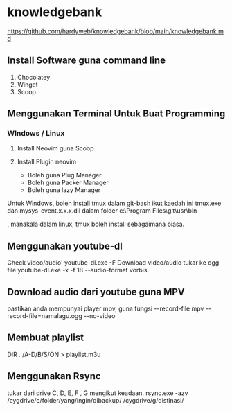 # knowledgebank

<https://github.com/hardyweb/knowledgebank/blob/main/knowledgebank.md>

## Install Software guna command line 

1. Chocolatey
2. Winget
3. Scoop 

## Menggunakan Terminal Untuk Buat Programming  

### WIndows / Linux

1. Install Neovim guna Scoop 
2. Install Plugin neovim 

    * Boleh guna Plug Manager 
    * Boleh guna Packer Manager
    * Boleh guna lazy Manager

Untuk Windows, boleh install tmux dalam git-bash ikut kaedah ini 
tmux.exe dan mysys-event.x.x.x.dll  dalam folder c:\Program Files\git\usr\bin 

, manakala dalam linux, tmux boleh install sebagaimana biasa. 

## Menggunakan youtube-dl
Check video/audio'
youtube-dl.exe -F <utube url>
Download video/audio tukar ke ogg file
youtube-dl.exe -x -f 18 --audio-format vorbis  <utube url>

## Download audio dari youtube guna MPV
pastikan anda mempunyai player mpv, guna fungsi --record-file
mpv --record-file=namalagu.ogg <url utube> --no-video

## Membuat playlist
DIR *.* /A-D/B/S/ON > playlist.m3u

## Menggunakan Rsync
tukar dari drive C, D, E, F , G mengikut keadaan.
rsync.exe -azv /cygdrive/c/folder/yang/ingin/dibackup/ /cygdrive/g/distinasi/


